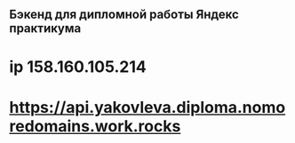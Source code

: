 ## Бэкенд для дипломной работы Яндекс практикума

# ip 158.160.105.214

# https://api.yakovleva.diploma.nomoredomains.work.rocks
